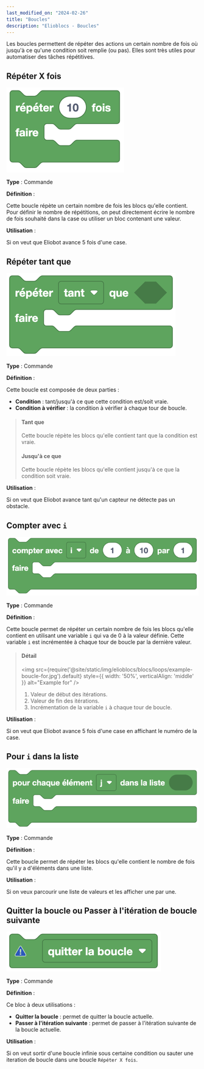 ```yaml
---
last_modified_on: "2024-02-26"
title: "Boucles"
description: "Elioblocs - Boucles"
---
```


Les boucles permettent de répéter des actions un certain nombre de fois où jusqu'à ce qu'une condition soit remplie (ou pas). Elles sont très utiles pour automatiser des tâches répétitives.

## Répéter X fois

![For loop](../../../static/img/elioblocs/blocs/loops/boucle-repeter.png)

**Type** : Commande

**Définition** :

Cette boucle répète un certain nombre de fois les blocs qu'elle contient. Pour définir le nombre de répétitions, on peut directement écrire le nombre de fois souhaité dans la case ou utiliser un bloc contenant une valeur.

**Utilisation** :

Si on veut que Eliobot avance 5 fois d'une case.

## Répéter tant que

![While loop](../../../static/img/elioblocs/blocs/loops/boucle-while.png)

**Type** : Commande

**Définition** :

Cette boucle est composée de deux parties :

- **Condition** : tant/jusqu'à ce que cette condition est/soit vraie.
- **Condition à vérifier** : la condition à vérifier à chaque tour de boucle.

> #### Tant que
>
> Cette boucle répète les blocs qu'elle contient tant que la condition est vraie.
>
> #### Jusqu'à ce que
>
> Cette boucle répète les blocs qu'elle contient jusqu'à ce que la condition soit vraie.

**Utilisation** :

Si on veut que Eliobot avance tant qu'un capteur ne détecte pas un obstacle.


## Compter avec ```i```

![For i loop](../../../static/img/elioblocs/blocs/loops/boucle-for.png)

**Type** : Commande

**Définition** :

Cette boucle permet de répéter un certain nombre de fois les blocs qu'elle contient en utilisant une variable ```i``` qui va de 0 à la valeur définie. Cette variable ```i``` est incrémentée à chaque tour de boucle par la dernière valeur.

> #### Détail
> 
> <img src={require('@site/static/img/elioblocs/blocs/loops/example-boucle-for.jpg').default} style={{ width: '50%', verticalAlign: 'middle' }} alt="Example for" />
> 
> 1. Valeur de début des itérations.
> 2. Valeur de fin des itérations.
> 3. Incrémentation de la variable ```i``` à chaque tour de boucle.

**Utilisation** :

Si on veut que Eliobot avance 5 fois d'une case en affichant le numéro de la case.

## Pour ```i``` dans la liste

![For j in list loop](../../../static/img/elioblocs/blocs/loops/boucle-for-liste.png)

**Type** : Commande

**Définition** :

Cette boucle permet de répéter les blocs qu'elle contient le nombre de fois qu'il y a d'éléments dans une liste.

**Utilisation** :

Si on veux parcourir une liste de valeurs et les afficher une par une.

## Quitter la boucle ou Passer à l'itération de boucle suivante

![Exit loop](../../../static/img/elioblocs/blocs/loops/quitter-boucle.png)

**Type** : Commande

**Définition** :

Ce bloc à deux utilisations :

- **Quitter la boucle** : permet de quitter la boucle actuelle.
- **Passer à l'itération suivante** : permet de passer à l'itération suivante de la boucle actuelle.

**Utilisation** :

Si on veut sortir d'une boucle infinie sous certaine condition ou sauter une iteration de boucle dans une boucle ```Répéter X fois```.


